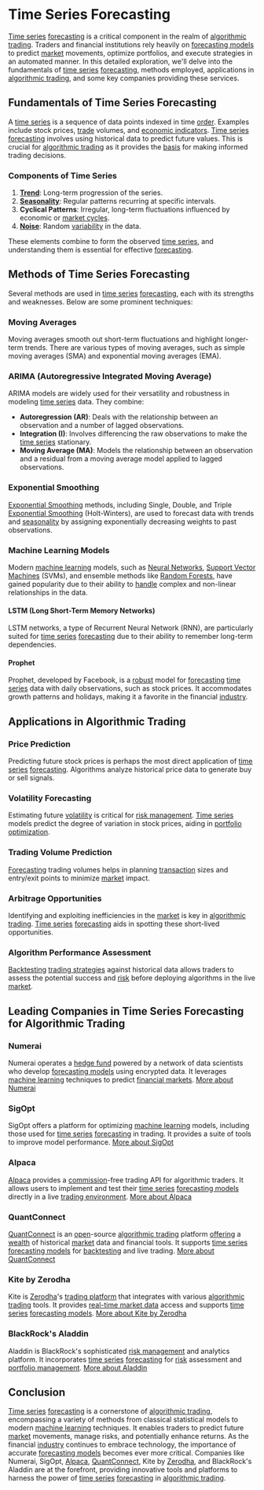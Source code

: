 # Time Series Forecasting

[Time series](../t/time_series.md) [forecasting](../f/forecasting.md) is a critical component in the realm of [algorithmic trading](../a/algorithmic_trading.md). Traders and financial institutions rely heavily on [forecasting models](../f/forecasting_models.md) to predict [market](../m/market.md) movements, optimize portfolios, and execute strategies in an automated manner. In this detailed exploration, we'll delve into the fundamentals of [time series](../t/time_series.md) [forecasting](../f/forecasting.md), methods employed, applications in [algorithmic trading](../a/algorithmic_trading.md), and some key companies providing these services.

## Fundamentals of Time Series Forecasting

A [time series](../t/time_series.md) is a sequence of data points indexed in time [order](../o/order.md). Examples include stock prices, [trade](../t/trade.md) volumes, and [economic indicators](../e/economic_indicators.md). [Time series](../t/time_series.md) [forecasting](../f/forecasting.md) involves using historical data to predict future values. This is crucial for [algorithmic trading](../a/algorithmic_trading.md) as it provides the [basis](../b/basis.md) for making informed trading decisions.

### Components of Time Series

1. **[Trend](../t/trend.md)**: Long-term progression of the series.
2. **[Seasonality](../s/seasonality.md)**: Regular patterns recurring at specific intervals.
3. **Cyclical Patterns**: Irregular, long-term fluctuations influenced by economic or [market cycles](../m/market_cycles.md).
4. **[Noise](../n/noise.md)**: Random [variability](../v/variability.md) in the data.

These elements combine to form the observed [time series](../t/time_series.md), and understanding them is essential for effective [forecasting](../f/forecasting.md).

## Methods of Time Series Forecasting

Several methods are used in [time series](../t/time_series.md) [forecasting](../f/forecasting.md), each with its strengths and weaknesses. Below are some prominent techniques:

### Moving Averages

Moving averages smooth out short-term fluctuations and highlight longer-term trends. There are various types of moving averages, such as simple moving averages (SMA) and exponential moving averages (EMA).

### ARIMA (Autoregressive Integrated Moving Average)

ARIMA models are widely used for their versatility and robustness in modeling [time series](../t/time_series.md) data. They combine:
- **Autoregression (AR)**: Deals with the relationship between an observation and a number of lagged observations.
- **Integration (I)**: Involves differencing the raw observations to make the [time series](../t/time_series.md) stationary.
- **Moving Average (MA)**: Models the relationship between an observation and a residual from a moving average model applied to lagged observations.

### Exponential Smoothing

[Exponential Smoothing](../e/exponential_smoothing.md) methods, including Single, Double, and Triple [Exponential Smoothing](../e/exponential_smoothing.md) (Holt-Winters), are used to forecast data with trends and [seasonality](../s/seasonality.md) by assigning exponentially decreasing weights to past observations.

### Machine Learning Models

Modern [machine learning](../m/machine_learning.md) models, such as [Neural Networks](../n/neural_networks_in_trading.md), [Support Vector Machines](../s/support_vector_machines_in_trading.md) (SVMs), and ensemble methods like [Random Forests](../r/random_forests_in_trading.md), have gained popularity due to their ability to [handle](../h/handle.md) complex and non-linear relationships in the data.

#### LSTM (Long Short-Term Memory Networks)

LSTM networks, a type of Recurrent Neural Network (RNN), are particularly suited for [time series](../t/time_series.md) [forecasting](../f/forecasting.md) due to their ability to remember long-term dependencies.

#### Prophet

Prophet, developed by Facebook, is a [robust](../r/robust.md) model for [forecasting](../f/forecasting.md) [time series](../t/time_series.md) data with daily observations, such as stock prices. It accommodates growth patterns and holidays, making it a favorite in the financial [industry](../i/industry.md).

## Applications in Algorithmic Trading

### Price Prediction

Predicting future stock prices is perhaps the most direct application of [time series](../t/time_series.md) [forecasting](../f/forecasting.md). Algorithms analyze historical price data to generate buy or sell signals.

### Volatility Forecasting

Estimating future [volatility](../v/volatility.md) is critical for [risk management](../r/risk_management.md). [Time series](../t/time_series.md) models predict the degree of variation in stock prices, aiding in [portfolio optimization](../p/portfolio_optimization.md).

### Trading Volume Prediction

[Forecasting](../f/forecasting.md) trading volumes helps in planning [transaction](../t/transaction.md) sizes and entry/exit points to minimize [market](../m/market.md) impact.

### Arbitrage Opportunities

Identifying and exploiting inefficiencies in the [market](../m/market.md) is key in [algorithmic trading](../a/algorithmic_trading.md). [Time series](../t/time_series.md) [forecasting](../f/forecasting.md) aids in spotting these short-lived opportunities.

### Algorithm Performance Assessment

[Backtesting](../b/backtesting.md) [trading strategies](../t/trading_strategies.md) against historical data allows traders to assess the potential success and [risk](../r/risk.md) before deploying algorithms in the live [market](../m/market.md).

## Leading Companies in Time Series Forecasting for Algorithmic Trading

### Numerai

Numerai operates a [hedge fund](../h/hedge_fund.md) powered by a network of data scientists who develop [forecasting models](../f/forecasting_models.md) using encrypted data. It leverages [machine learning](../m/machine_learning.md) techniques to predict [financial markets](../f/financial_market.md).
[More about Numerai](https://numer.ai/)

### SigOpt

SigOpt offers a platform for optimizing [machine learning](../m/machine_learning.md) models, including those used for [time series](../t/time_series.md) [forecasting](../f/forecasting.md) in trading. It provides a suite of tools to improve model performance.
[More about SigOpt](https://sigopt.com/)

### Alpaca

[Alpaca](../a/alpaca.md) provides a [commission](../c/commission.md)-free trading API for algorithmic traders. It allows users to implement and test their [time series](../t/time_series.md) [forecasting models](../f/forecasting_models.md) directly in a live [trading environment](../t/trading_environment.md).
[More about Alpaca](https://alpaca.markets/)

### QuantConnect

[QuantConnect](../q/quantconnect.md) is an [open](../o/open.md)-source [algorithmic trading](../a/algorithmic_trading.md) platform [offering](../o/offering.md) a [wealth](../w/wealth.md) of historical [market](../m/market.md) data and financial tools. It supports [time series](../t/time_series.md) [forecasting models](../f/forecasting_models.md) for [backtesting](../b/backtesting.md) and live trading.
[More about QuantConnect](https://www.quantconnect.com/)

### Kite by Zerodha

Kite is [Zerodha](../z/zerodha.md)'s [trading platform](../t/trading_platform.md) that integrates with various [algorithmic trading](../a/algorithmic_trading.md) tools. It provides [real-time market data](../r/real-time_market_data.md) access and supports [time series](../t/time_series.md) [forecasting models](../f/forecasting_models.md).
[More about Kite by Zerodha](https://kite.zerodha.com/)

### BlackRock's Aladdin

Aladdin is BlackRock's sophisticated [risk management](../r/risk_management.md) and analytics platform. It incorporates [time series](../t/time_series.md) [forecasting](../f/forecasting.md) for [risk](../r/risk.md) assessment and [portfolio management](../p/portfolio_management.md).
[More about Aladdin](https://www.blackrock.com/aladdin)

## Conclusion

[Time series](../t/time_series.md) [forecasting](../f/forecasting.md) is a cornerstone of [algorithmic trading](../a/algorithmic_trading.md), encompassing a variety of methods from classical statistical models to modern [machine learning](../m/machine_learning.md) techniques. It enables traders to predict future [market](../m/market.md) movements, manage risks, and potentially enhance returns. As the financial [industry](../i/industry.md) continues to embrace technology, the importance of accurate [forecasting models](../f/forecasting_models.md) becomes ever more critical. Companies like Numerai, SigOpt, [Alpaca](../a/alpaca.md), [QuantConnect](../q/quantconnect.md), Kite by [Zerodha](../z/zerodha.md), and BlackRock's Aladdin are at the forefront, providing innovative tools and platforms to harness the power of [time series](../t/time_series.md) [forecasting](../f/forecasting.md) in [algorithmic trading](../a/algorithmic_trading.md).
